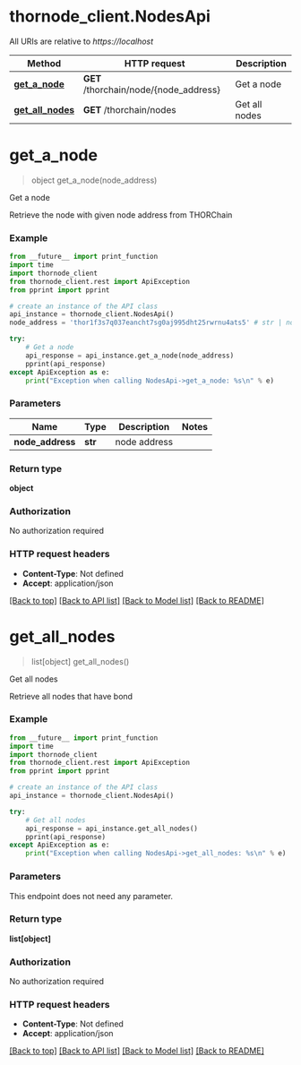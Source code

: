 # thornode_client.NodesApi

All URIs are relative to *https://localhost*

Method | HTTP request | Description
------------- | ------------- | -------------
[**get_a_node**](NodesApi.md#get_a_node) | **GET** /thorchain/node/{node_address} | Get a node
[**get_all_nodes**](NodesApi.md#get_all_nodes) | **GET** /thorchain/nodes | Get all nodes


# **get_a_node**
> object get_a_node(node_address)

Get a node

Retrieve the node with given node address from THORChain

### Example
```python
from __future__ import print_function
import time
import thornode_client
from thornode_client.rest import ApiException
from pprint import pprint

# create an instance of the API class
api_instance = thornode_client.NodesApi()
node_address = 'thor1f3s7q037eancht7sg0aj995dht25rwrnu4ats5' # str | node address

try:
    # Get a node
    api_response = api_instance.get_a_node(node_address)
    pprint(api_response)
except ApiException as e:
    print("Exception when calling NodesApi->get_a_node: %s\n" % e)
```

### Parameters

Name | Type | Description  | Notes
------------- | ------------- | ------------- | -------------
 **node_address** | **str**| node address | 

### Return type

**object**

### Authorization

No authorization required

### HTTP request headers

 - **Content-Type**: Not defined
 - **Accept**: application/json

[[Back to top]](#) [[Back to API list]](../README.md#documentation-for-api-endpoints) [[Back to Model list]](../README.md#documentation-for-models) [[Back to README]](../README.md)

# **get_all_nodes**
> list[object] get_all_nodes()

Get all nodes

Retrieve all nodes that have bond

### Example
```python
from __future__ import print_function
import time
import thornode_client
from thornode_client.rest import ApiException
from pprint import pprint

# create an instance of the API class
api_instance = thornode_client.NodesApi()

try:
    # Get all nodes
    api_response = api_instance.get_all_nodes()
    pprint(api_response)
except ApiException as e:
    print("Exception when calling NodesApi->get_all_nodes: %s\n" % e)
```

### Parameters
This endpoint does not need any parameter.

### Return type

**list[object]**

### Authorization

No authorization required

### HTTP request headers

 - **Content-Type**: Not defined
 - **Accept**: application/json

[[Back to top]](#) [[Back to API list]](../README.md#documentation-for-api-endpoints) [[Back to Model list]](../README.md#documentation-for-models) [[Back to README]](../README.md)

